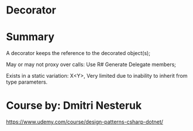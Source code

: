 # Decorator
# Summary
A decorator keeps the reference to the decorated object(s);

May or may not proxy over calls: Use R# Generate Delegate members;

Exists in a static variation: X<Y<Foo>>, Very limited due to inability to inherit from type parameters.


# Course by: Dmitri Nesteruk
https://www.udemy.com/course/design-patterns-csharp-dotnet/
